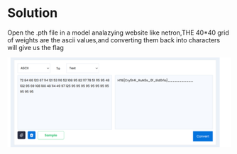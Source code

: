 # Solution

Open the .pth file in a model analazying website like netron,THE 40*40 grid of weights are the ascii values,and converting them back into characters will give us the flag

![alt text](enchanted_weights.png)